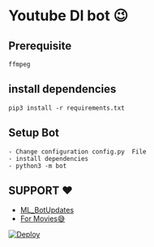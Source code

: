 # Youtube Dl bot 😉
## Prerequisite
    ffmpeg
  
    
## install dependencies
    pip3 install -r requirements.txt


## Setup Bot
    - Change configuration config.py  File
    - install dependencies
    - python3 -m bot
    
## SUPPORT ❤️
* [ML_BotUpdates](https://t.me/ML_BotUpdates)
* [For Movies😅](https://t.me/Hotstar_Tamil_Dubbed)

[![Deploy](https://www.herokucdn.com/deploy/button.svg)](https://heroku.com/deploy?template=https://github.com/thor.ragnarok/Youtube-Downloader-Bot/tree/master)
